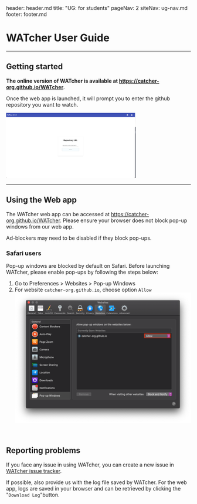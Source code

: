 <frontmatter>
  header: header.md
  title: "UG: for students"
  pageNav: 2
  siteNav: ug-nav.md
  footer: footer.md
</frontmatter>

# WATcher User Guide

---

## Getting started

**The online version of WATcher is available at https://catcher-org.github.io/WATcher**.

Once the web app is launched, it will prompt you to enter the github repository you want to watch.

<img width="70%" src="../images/repository_input.png" />
<br/>

---

## Using the Web app

The WATcher web app can be accessed at https://catcher-org.github.io/WATcher. Please ensure your browser does not block pop-up windows from our web app.

Ad-blockers may need to be disabled if they block pop-ups.

### Safari users

Pop-up windows are blocked by default on Safari. Before launching WATcher, please enable pop-ups by following the steps below:

1. Go to Preferences > Websites > Pop-up Windows
2. For website `catcher-org.github.io`, choose option `Allow`
   ![enable-popup](../images/safari-allow-popups.png)

<br>

## Reporting problems

If you face any issue in using WATcher, you can create a new issue in [WATcher issue tracker](https://github.com/CATcher-org/WATcher/issues).

If possible, also provide us with the log file saved by WATcher. For the web app, logs are saved in your browser and can be retrieved by clicking the "`Download Log`"button.

